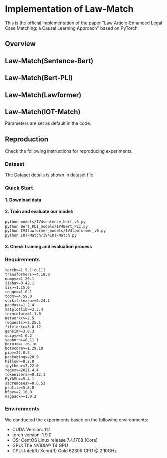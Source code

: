 # Implementation of Law-Match
This is the official implementation of the paper "Law Article-Enhanced Legal Case Matching: a Causal Learning Approach" based on PyTorch.

## Overview

## Law-Match(Sentence-Bert)
## Law-Match(Bert-PLI)
## Law-Match(Lawformer)

## Law-Match(IOT-Match)

Parameters are set as default in the code.

## Reproduction
Check the following instructions for reproducing experiments.

### Dataset
The Dataset details is shown in dataset file

### Quick Start
#### 1. Download data


#### 2. Train and evaluate our model:

```bash
python models/IV4sentence_bert_v5.py  
python Bert_PLI_models/IV4Bert_PLI.py 
python IV4lawformer_models/IV4lawformer_v5.py
python IOT-Match/IV4IOT-Match.py
```

#### 3. Check training and evaluation process
### Requirements
```
torch>=1.9.1+cu111
transformers>=4.18.0
numpy>=1.20.1
jieba>=0.42.1
six>=1.15.0
rouge>=1.0.1
tqdm>=4.59.0
scikit-learn>=0.24.1
pandas>=1.2.4
matplotlib>=3.3.4
termcolor>=1.1.0
networkx>=2.5
requests>=2.25.1
filelock>=3.0.12
gensim>=3.8.3
scipy>=1.6.2
seaborn>=0.11.1
boto3>=1.26.18
botocore>=1.29.18
pip>=22.0.3
packaging>=20.9
Pillow>=8.2.0
ipython>=7.22.0
regex>=2021.4.4
tokenizers>=0.12.1
PyYAML>=5.4.1
sacremoses>=0.0.53
psutil>=5.8.0
h5py>=2.10.0
msgpack>=1.0.2
```

### Environments
We conducted the experiments based on the following environments:
* CUDA Version: 11.1
* torch version: 1.9.0
* OS: CentOS Linux release 7.4.1708 (Core)
* GPU: The NVIDIA® T4 GPU
* CPU: Intel(R) Xeon(R) Gold 6230R CPU @ 2.10GHz
